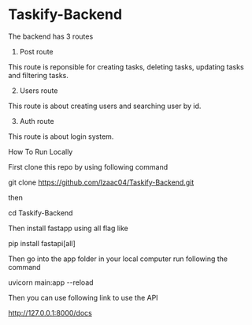 # Taskify-Backend
The backend has 3 routes

1) Post route

This route is reponsible for creating tasks, deleting tasks, updating tasks and filtering tasks.

2) Users route

This route is about creating users and searching user by id.

3) Auth route

This route is about login system.

How To Run Locally

First clone this repo by using following command


git clone https://github.com/Izaac04/Taskify-Backend.git

then


cd Taskify-Backend

Then install fastapp using all flag like


pip install fastapi[all]

Then go into the app folder in your local computer run following the command

uvicorn main:app --reload

Then you can use following link to use the API

http://127.0.0.1:8000/docs 
